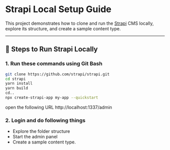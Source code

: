 # Strapi Local Setup Guide

This project demonstrates how to clone and run the [Strapi](https://github.com/strapi/strapi) CMS locally, explore its structure, and create a sample content type.

---

## 🚀 Steps to Run Strapi Locally

### 1. Run these commands using Git Bash

```bash
git clone https://github.com/strapi/strapi.git
cd strapi
yarn install
yarn build
cd..    
npx create-strapi-app my-app --quickstart
```

open the following URL http://localhost:1337/admin

### 2. Login and do following things
- Explore the folder structure 
- Start the admin panel
- Create a sample content type.
